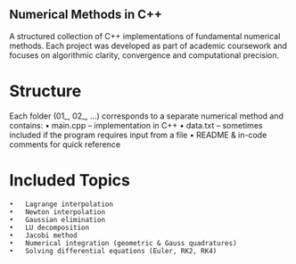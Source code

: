 ## Numerical Methods in C++

A structured collection of C++ implementations of fundamental numerical methods. 
Each project was developed as part of academic coursework and focuses on algorithmic clarity, convergence and computational precision.

# Structure

Each folder (01_, 02_, …) corresponds to a separate numerical method and contains:
	•	main.cpp – implementation in C++
	•	data.txt – sometimes included if the program requires input from a file
	•	README & in-code comments for quick reference

# Included Topics
	•	Lagrange interpolation
	•	Newton interpolation
	•	Gaussian elimination
	•	LU decomposition
	•	Jacobi method
	•	Numerical integration (geometric & Gauss quadratures)
	•	Solving differential equations (Euler, RK2, RK4)

